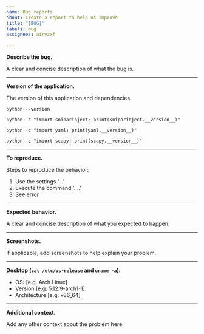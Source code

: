 ```yaml
---
name: Bug reports
about: Create a report to help us improve
title: "[BUG]"
labels: bug
assignees: airvzxf

---
```


**Describe the bug.**

A clear and concise description of what the bug is.

---

**Version of the application.**

The version of this application and dependencies.

`python --version`

`python -c "import sniparinject; print(sniparinject.__version__)"`

`python -c "import yaml; print(yaml.__version__)"`

`python -c "import scapy; print(scapy.__version__)"`

---

**To reproduce.**

Steps to reproduce the behavior:

1. Use the settings '...'
2. Execute the command '....'
3. See error

---

**Expected behavior.**

A clear and concise description of what you expected to happen.

---

**Screenshots.**

If applicable, add screenshots to help explain your problem.

---

**Desktop (`cat /etc/os-release` and `uname -a`):**

 - OS: [e.g. Arch Linux]
 - Version [e.g. 5.12.9-arch1-1]
 - Architecture [e.g. x86_64]

---

**Additional context.**

Add any other context about the problem here.
